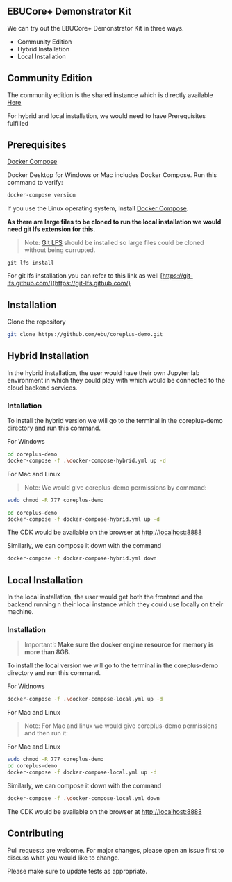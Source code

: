 
## EBUCore+ Demonstrator Kit

We can try out the EBUCore+ Demonstrator Kit in three ways. 

- Community Edition 
- Hybrid Installation
- Local Installation


## Community Edition
 
The community edition is the shared instance which is directly available [Here](https://ebucore-plus-dk.org/)


For hybrid and local installation, we would need to have Prerequisites fulfilled 

## Prerequisites

[Docker Compose](https://docs.docker.com/compose/)

Docker Desktop for Windows or Mac includes Docker Compose. Run this command to verify:

```sh
docker-compose version
```

If you use the Linux operating system, Install [Docker Compose](https://docs.docker.com/compose/install/).


**As there are large files to be cloned to run the local installation we would need git lfs extension for this.**

> Note: [Git LFS](https://git-lfs.github.com/) should be installed so  large files could be cloned without being currupted.

``
git lfs install
``

For git lfs installation you can refer to this link as well [https://git-lfs.github.com/](https://git-lfs.github.com/) 

## Installation

Clone the repository

```sh
git clone https://github.com/ebu/coreplus-demo.git
```


## Hybrid Installation
 
In the hybrid installation, the user would have their own Jupyter lab environment in which they could play with which would be connected to the cloud backend services.

### Intallation

To install the hybrid version we will go to the terminal in the coreplus-demo directory and run this command.

For Windows
```bash
cd coreplus-demo
docker-compose -f .\docker-compose-hybrid.yml up -d
```


For Mac and Linux
> Note: We would give coreplus-demo permissions by command:
```sh
sudo chmod -R 777 coreplus-demo
```


```sh
cd coreplus-demo
docker-compose -f docker-compose-hybrid.yml up -d
```


The CDK would be available on the browser at [http://localhost:8888](http://localhost:8888)

Similarly, we can compose it down with the command

```bash
docker-compose -f docker-compose-hybrid.yml down
```

## Local Installation
 
In the local installation, the user would get both the frontend and the backend running n their local instance which they could use locally on their machine.

### Installation

> Important!: **Make sure the docker engine resource for memory is more than 8GB.**

To install the local version we will go to the terminal in the coreplus-demo directory and run this command.

For Widnows
```bash
docker-compose -f .\docker-compose-local.yml up -d
```

For Mac and Linux
> Note: For Mac and linux we would give coreplus-demo permissions and then run it:

For Mac and Linux
```sh
sudo chmod -R 777 coreplus-demo
cd coreplus-demo
docker-compose -f docker-compose-local.yml up -d
```


Similarly, we can compose it down with the command

```sh
docker-compose -f .\docker-compose-local.yml down
```

The CDK would be available on the browser at [http://localhost:8888](http://localhost:8888)

## Contributing

Pull requests are welcome. For major changes, please open an issue first to discuss what you would like to change.

Please make sure to update tests as appropriate.


